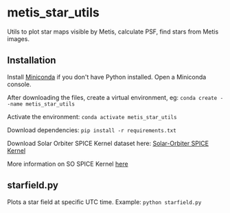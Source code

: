 # metis_star_utils
Utils to plot star maps visible by Metis, calculate PSF, find stars from Metis images.

## Installation
Install [Miniconda](https://docs.conda.io/en/latest/miniconda.html) if you don't have Python installed. Open a Miniconda console.

After downloading the files, create a virtual environment, eg:
`conda create --name metis_star_utils`

Activate the environment:
`conda activate metis_star_utils`

Download dependencies:
`pip install -r requirements.txt`

Download Solar Orbiter SPICE Kernel dataset here: [Solar-Orbiter SPICE Kernel](https://repos.cosmos.esa.int/socci/rest/api/latest/projects/SPICE_KERNELS/repos/solar-orbiter/archive?format=zip)

More information on SO SPICE Kernel [here](https://www.cosmos.esa.int/web/spice/solar-orbiter)

## starfield.py
Plots a star field at specific UTC time. Example:
`python starfield.py `

